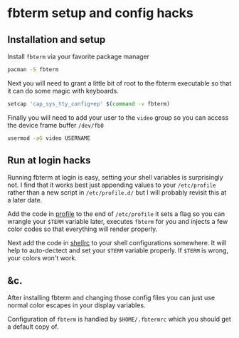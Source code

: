 # fbterm setup and config hacks

## Installation and setup

Install `fbterm` via your favorite package manager

```sh
pacman -S fbterm
```

Next you will need to grant a little bit of root to the fbterm executable so
that it can do some magic with keyboards.

```sh
setcap 'cap_sys_tty_config+ep' $(command -v fbterm)
```

Finally you will need to add your user to the `video` group so you can access
the device frame buffer `/dev/fb0`

```sh
usermod -aG video USERNAME
```

## Run at login hacks

Running fbterm at login is easy, setting your shell variables is surprisingly
not. I find that it works best just appending values to your `/etc/profile`
rather than a new script in `/etc/profile.d/` but I will probably revisit this
at a later date.

Add the code in [profile](#file-profile) to the end of `/etc/profile` it sets a
flag so you can wrangle your `$TERM` variable later, executes `fbterm` for you
and injects a few color codes so that everything will render properly.

Next add the code in [shellrc](#file-shellrc) to your shell configurations
somewhere. It will help to auto-dectect and set your `$TERM` variable
properly. If `$TERM` is wrong, your colors won't work.

## &c.

After installing fbterm and changing those config files you can just use normal
color escapes in your display variables.

Configuration of `fbterm` is handled by `$HOME/.fbtermrc` which you should get a
default copy of.
